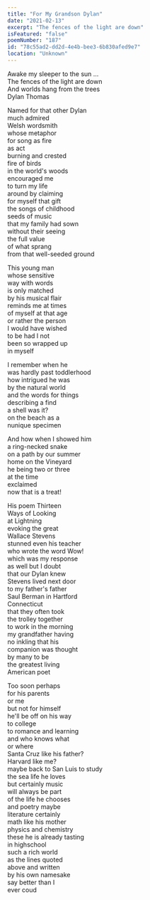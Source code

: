 ```yaml
---
title: "For My Grandson Dylan"
date: "2021-02-13"
excerpt: "The fences of the light are down"
isFeatured: "false"
poemNumber: "187"
id: "78c55ad2-dd2d-4e4b-bee3-6b830afed9e7"
location: "Unknown"
---
```


Awake my sleeper to the sun ...  
 The fences of the light are down  
 And worlds hang from the trees  
 Dylan Thomas

Named for that other Dylan  
much admired  
Welsh wordsmith  
whose metaphor  
for song as fire  
as act  
burning and crested  
fire of birds  
in the world's woods  
encouraged me  
to turn my life  
around by claiming  
for myself that gift  
the songs of childhood  
seeds of music  
that my family had sown  
without their seeing  
the full value  
of what sprang  
from that well-seeded ground

This young man  
whose sensitive  
way with words  
is only matched  
by his musical flair  
reminds me at times  
of myself at that age  
or rather the person  
I would have wished  
to be had I not  
been so wrapped up  
in myself

I remember when he  
was hardly past toddlerhood  
how intrigued he was  
by the natural world  
and the words for things  
describing a find  
a shell was it?  
on the beach as a  
nunique specimen

And how when I showed him  
a ring-necked snake  
on a path by our summer  
home on the Vineyard  
he being two or three  
at the time  
exclaimed  
now that is a treat!

His poem Thirteen  
Ways of Looking  
at Lightning  
evoking the great  
Wallace Stevens  
stunned even his teacher  
who wrote the word Wow!  
which was my response  
as well but I doubt  
that our Dylan knew  
Stevens lived next door  
to my father's father  
Saul Berman in Hartford  
Connecticut  
that they often took  
the trolley together  
to work in the morning  
my grandfather having  
no inkling that his  
companion was thought  
by many to be  
the greatest living  
American poet

Too soon perhaps  
for his parents  
or me  
but not for himself  
he'll be off on his way  
to college  
to romance and learning  
and who knows what  
or where  
Santa Cruz like his father?  
Harvard like me?  
maybe back to San Luis to study  
the sea life he loves  
but certainly music  
will always be part  
of the life he chooses  
and poetry maybe  
literature certainly  
math like his mother  
physics and chemistry  
these he is already tasting  
in highschool  
such a rich world  
as the lines quoted  
above and written  
by his own namesake  
say better than I  
ever coud
